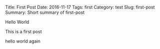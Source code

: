 Title: First Post
Date: 2016-11-17
Tags: first
Category: test
Slug: first-post
Summary: Short summary of first-post

Hello World

This is a first post

hello world again


